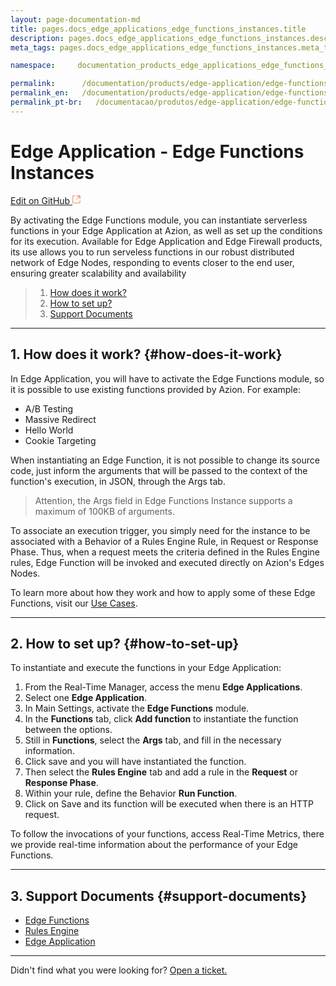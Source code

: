 ```yaml
---
layout: page-documentation-md
title: pages.docs_edge_applications_edge_functions_instances.title
description: pages.docs_edge_applications_edge_functions_instances.description
meta_tags: pages.docs_edge_applications_edge_functions_instances.meta_tags

namespace:     documentation_products_edge_applications_edge_functions_instances

permalink:      /documentation/products/edge-application/edge-functions-instances/
permalink_en:   /documentation/products/edge-application/edge-functions-instances/
permalink_pt-br:   /documentacao/produtos/edge-application/edge-functions-instances/
---
```

# Edge **Application - Edge Functions Instances**

[Edit on GitHub <svg width="14" height="14" xmlns="http://www.w3.org/2000/svg"><g fill="none" stroke="#F3652B"><path d="M4.81.71H.672v11.43H12.1V8.001" stroke-width=".8"/><path d="M6.87.786h5.155V5.94M6.31 6.5L12.026.786"/></g></svg>](https://github.com/aziontech/docs_en/edit/master/edge-application/edge-functions-instances/index.md)

By activating the Edge Functions module, you can instantiate serverless functions in your Edge Application at Azion, as well as set up the conditions for its execution. Available for Edge Application and Edge Firewall products, its use allows you to run serveless functions in our robust distributed network of Edge Nodes, responding to events closer to the end user, ensuring greater scalability and availability

> 1. [How does it work?](#how-does-it-work)
> 2. [How to set up?](#how-to-set-up)
> 3. [Support Documents](#support-documents)

---

## 1. How does it work? {#how-does-it-work}

In Edge Application, you will have to activate the Edge Functions module, so it is possible to use existing functions provided by Azion. For example:

* A/B Testing
* Massive Redirect
* Hello World
* Cookie Targeting

When instantiating an Edge Function, it is not possible to change its source code, just inform the arguments that will be passed to the context of the function's execution, in JSON, through the Args tab.

> Attention, the Args field in Edge Functions Instance supports a maximum of 100KB of arguments.

To associate an execution trigger, you simply need for the instance to be associated with a Behavior of a Rules Engine Rule, in Request or Response Phase. Thus, when a request meets the criteria defined in the Rules Engine rules, Edge Function will be invoked and executed directly on Azion's Edges Nodes.

To learn more about how they work and how to apply some of these Edge Functions, visit our [Use Cases](https://www.azion.com/en/documentation/use-cases/).

---

## 2. How to set up? {#how-to-set-up}

To instantiate and execute the functions in your Edge Application:

1. From the Real-Time Manager, access the menu **Edge Applications**.
2. Select one **Edge Application**.
3. In Main Settings, activate the **Edge Functions** module.
4. In the **Functions** tab, click **Add function** to instantiate the function between the options.
5. Still in **Functions**, select the **Args** tab, and fill in the necessary information.
6. Click save and you will have instantiated the function.
7. Then select the **Rules Engine** tab and add a rule in the **Request** or **Response Phase**.
8. Within your rule, define the Behavior **Run Function**.
9. Click on Save and its function will be executed when there is an HTTP request.

To follow the invocations of your functions, access Real-Time Metrics, there we provide real-time information about the performance of your Edge Functions.

---

## 3. Support Documents {#support-documents}

- [Edge Functions](https://www.azion.com/en/documentation/products/edge-functions/)
- [Rules Engine](https://www.azion.com/en/documentation/products/edge-application/rules-engine/)
- [Edge Application](https://www.azion.com/en/documentation/products/edge-application/)

---

Didn't find what you were looking for? [Open a ticket.](https://tickets.azion.com/)
